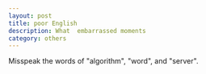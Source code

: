 ```yaml
---
layout: post
title: poor English
description: What  embarrassed moments
category: others
---
```


Misspeak the words of "algorithm", "word", and "server".
